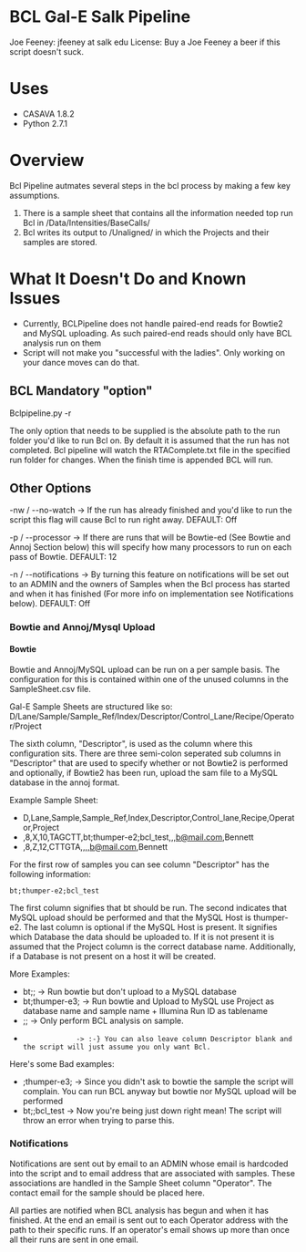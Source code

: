 # BCL Gal-E Salk Pipeline
Joe Feeney: jfeeney at salk edu
License: Buy a Joe Feeney a beer if this script doesn't suck.

# Uses
- CASAVA 1.8.2
- Python 2.7.1

# Overview
Bcl Pipeline autmates several steps in the bcl process by making a few key assumptions.

1. There is a sample sheet that contains all the information needed top run Bcl in <run folder>/Data/Intensities/BaseCalls/
2. Bcl writes its output to <run folder>/Unaligned/ in which the Projects and their samples are stored.

# What It Doesn't Do and Known Issues
- Currently, BCLPipeline does not handle paired-end reads for Bowtie2 and MySQL uploading. As such paired-end reads should only have BCL analysis run on them
- Script will not make you "successful with the ladies". Only working on your dance moves can do that.

## BCL Mandatory "option"
Bclpipeline.py -r <ABSOLUTE PATH TO RUN>

The only option that needs to be supplied is the absolute path to the run folder you'd like to run Bcl on. By default it is assumed that the run has not completed. Bcl pipeline will watch the RTAComplete.txt file in the specified run folder for changes. When the finish time is appended BCL will run.

## Other Options
-nw / --no-watch -> If the run has already finished and you'd like to run the script this flag will cause Bcl to run right away. DEFAULT: Off

-p / --processor -> If there are runs that will be Bowtie-ed (See Bowtie and Annoj Section below) this will specify how many processors to run on each pass of Bowtie. DEFAULT: 12

-n / --notifications -> By turning this feature on notifications will be set out to an ADMIN and the owners of Samples when the Bcl process has started and when it has finished (For more info on implementation see Notifications below). DEFAULT: Off

### Bowtie and Annoj/Mysql Upload
#### Bowtie
Bowtie and Annoj/MySQL upload can be run on a per sample basis. The configuration for this is contained within one of the unused columns in the SampleSheet.csv file.

Gal-E Sample Sheets are structured like so:
D/Lane/Sample/Sample_Ref/Index/Descriptor/Control_Lane/Recipe/Operator/Project

The sixth column, "Descriptor", is used as the column where this configuration sits. There are three semi-colon seperated sub columns in "Descriptor" that are used to specify whether or not Bowtie2 is performed and optionally, if Bowtie2 has been run, upload the sam file to a MySQL database in the annoj format.

Example Sample Sheet:

- D,Lane,Sample,Sample_Ref,Index,Descriptor,Control_lane,Recipe,Operator,Project
- ,8,X,10,TAGCTT,bt;thumper-e2;bcl_test,,,b@mail.com,Bennett
- ,8,Z,12,CTTGTA,,,,b@mail.com,Bennett

For the first row of samples you can see column "Descriptor" has the following information:

	bt;thumper-e2;bcl_test

The first column signifies that bt should be run. The second indicates that MySQL upload should be performed and that the MySQL Host is thumper-e2. The last column is optional if the MySQL Host is present. It signifies which Database the data should be uploaded to. If it is not present it is assumed that the Project column is the correct database name. Additionally, if a Database is not present on a host it will be created.

More Examples:

- bt;;             -> Run bowtie but don't upload to a MySQL database
- bt;thumper-e3;   -> Run bowtie and Upload to MySQL use Project as database name and sample name + Illumina Run ID as tablename
- ;;               -> Only perform BCL analysis on sample.
-                  -> :-} You can also leave column Descriptor blank and the script will just assume you only want Bcl.

Here's some Bad examples:

- ;thumper-e3;     -> Since you didn't ask to bowtie the sample the script will complain. You can run BCL anyway but bowtie nor MySQL upload will be performed
- bt;;bcl_test     -> Now you're being just down right mean! The script will throw an error when trying to parse this.

### Notifications
Notifications are sent out by email to an ADMIN whose email is hardcoded into the script and to email address that are associated with samples. These associations are handled in the Sample Sheet column "Operator". The contact email for the sample should be placed here. 

All parties are notified when BCL analysis has begun and when it has finished. At the end an email is sent out to each Operator address with the path to their specific runs. If an operator's email shows up more than once all their runs are sent in one email.


